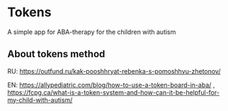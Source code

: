 # Tokens
A simple app for ABA-therapy for the children with autism
## About tokens method
RU: https://outfund.ru/kak-pooshhryat-rebenka-s-pomoshhyu-zhetonov/

EN: https://allypediatric.com/blog/how-to-use-a-token-board-in-aba/ , https://fcpg.ca/what-is-a-token-system-and-how-can-it-be-helpful-for-my-child-with-autism/
